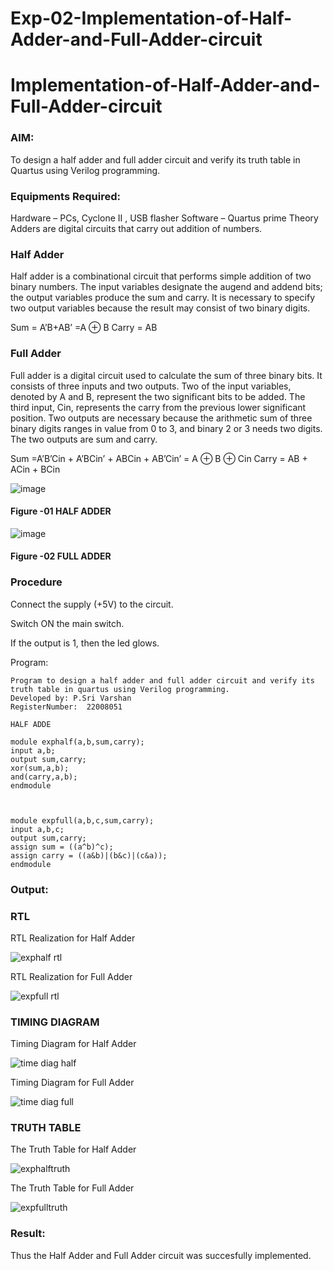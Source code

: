 # Exp-02-Implementation-of-Half-Adder-and-Full-Adder-circuit

# Implementation-of-Half-Adder-and-Full-Adder-circuit
### AIM:
To design a half adder and full adder circuit and verify its truth table in Quartus using Verilog programming.

### Equipments Required:
Hardware – PCs, Cyclone II , USB flasher
Software – Quartus prime
Theory
Adders are digital circuits that carry out addition of numbers.

### Half Adder
Half adder is a combinational circuit that performs simple addition of two binary numbers. The input variables designate the augend and addend bits; the output variables produce the sum and carry. It is necessary to specify two output variables because the result may consist of two binary digits.

Sum = A’B+AB’ =A ⊕ B Carry = AB

### Full Adder
Full adder is a digital circuit used to calculate the sum of three binary bits. It consists of three inputs and two outputs. Two of the input variables, denoted by A and B, represent the two significant bits to be added. The third input, Cin, represents the carry from the previous lower significant position. Two outputs are necessary because the arithmetic sum of three binary digits ranges in value from 0 to 3, and binary 2 or 3 needs two digits. The two outputs are sum and carry.

Sum =A’B’Cin + A’BCin’ + ABCin + AB’Cin’ = A ⊕ B ⊕ Cin Carry = AB + ACin + BCin

 ![image](https://user-images.githubusercontent.com/36288975/163552156-a13e5a56-c638-4110-97d9-8896907c8d25.png)

#### Figure -01 HALF ADDER 


![image](https://user-images.githubusercontent.com/36288975/163552057-b3547877-6d07-45b4-b7e0-bcfebfad9e1d.png)

#### Figure -02 FULL ADDER 

### Procedure

Connect the supply (+5V) to the circuit.

Switch ON the main switch.

If the output is 1, then the led glows.

Program:
```
Program to design a half adder and full adder circuit and verify its truth table in quartus using Verilog programming.
Developed by: P.Sri Varshan
RegisterNumber:  22008051

HALF ADDE

module exphalf(a,b,sum,carry);
input a,b;
output sum,carry;
xor(sum,a,b);
and(carry,a,b);
endmodule



module expfull(a,b,c,sum,carry);
input a,b,c;
output sum,carry;
assign sum = ((a^b)^c);
assign carry = ((a&b)|(b&c)|(c&a));
endmodule

```

### Output:
### RTL
RTL Realization for Half Adder

![exphalf rtl](https://user-images.githubusercontent.com/114944059/210393281-7b7e5515-04b6-4b63-a754-2f58ea2bd669.jpg)

RTL Realization for Full Adder

![expfull rtl](https://user-images.githubusercontent.com/114944059/210394541-f756ef71-0c80-46f2-8ba3-c489bcb2e1e3.jpg)

### TIMING DIAGRAM
Timing Diagram for Half Adder

![time diag half](https://user-images.githubusercontent.com/114944059/210393555-13c253f9-79d6-49f1-baff-df6cc5ea736a.png)

Timing Diagram for Full Adder

![time diag full](https://user-images.githubusercontent.com/114944059/210394253-4ccd65cc-ad36-43ed-859f-90bebaf72d83.png)


### TRUTH TABLE 

The Truth Table for Half Adder

![exphalftruth](https://user-images.githubusercontent.com/114944059/210388206-9f3ac8b1-ee4b-459e-aa07-c706c57db395.jpg)

The Truth Table for Full Adder

![expfulltruth](https://user-images.githubusercontent.com/114944059/210388708-c847152b-0d07-4f0a-8aa2-df6f205a27d1.jpg)



### Result:
Thus the Half Adder and Full Adder circuit was succesfully implemented.
